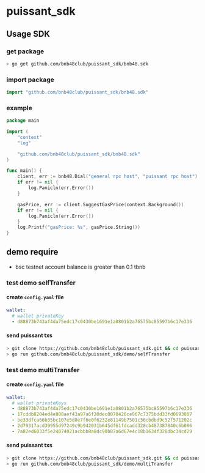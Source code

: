 # puissant_sdk

## Usage SDK

### get package

```bash
> go get github.com/bnb48club/puissant_sdk/bnb48.sdk
```

### import package

```go
import "github.com/bnb48club/puissant_sdk/bnb48.sdk"
```

### example

```go
package main

import (
	"context"
	"log"

	"github.com/bnb48club/puissant_sdk/bnb48.sdk"
)

func main() {
	client, err := bnb48.Dial("general rpc host", "puissant rpc host")
	if err != nil {
		log.Panicln(err.Error())
	}

	gasPrice, err := client.SuggestGasPrice(context.Background())
	if err != nil {
		log.Panicln(err.Error())
	}
	log.Printf("gasPrice: %s", gasPrice.String())
}
```
## demo require

- bsc testnet account balance is greater than 0.1 tbnb

### test demo selfTransfer

#### create `config.yaml` file

```yaml
wallet:
  # wallet privateKey
  - d88873b743af4da75edc17c0430be1691e1a0801b2a76575bc85597b6c17e336
```

#### send puissant txs
```bash
> git clone https://github.com/bnb48club/puissant_sdk.git && cd puissant_sdk
> go run github.com/bnb48club/puissant_sdk/demo/selfTransfer
```

### test demo multiTransfer

#### create `config.yaml` file

```yaml
wallet:
  # wallet privateKeys
  - d88873b743af4da75edc17c0430be1691e1a0801b2a76575bc85597b6c17e336
  - 17cddb8204ed4e808aef43a97a6f20dec8070426ce967c7375bdd33fd0693807
  - be33dfca66b35bc107e5d8e7f6e0f6232e81149b7501c36cbdbd9c52f571202c
  - 2d79317acd39955d97249c9b942031b645df61fdcadd328cb487387840c6b086
  - 7a82ed6033f5e24074021acbbb8a8dc90b87a6d67e4c18b1634f328dbc34cd29
```

#### send puissant txs
```bash
> git clone https://github.com/bnb48club/puissant_sdk.git && cd puissant_sdk
> go run github.com/bnb48club/puissant_sdk/demo/multiTransfer
```